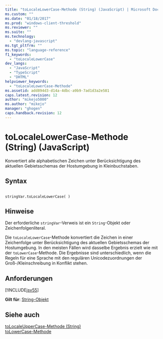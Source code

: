 ```yaml
---
title: "toLocaleLowerCase-Methode (String) (JavaScript) | Microsoft Docs"
ms.custom: ""
ms.date: "01/18/2017"
ms.prod: "windows-client-threshold"
ms.reviewer: ""
ms.suite: ""
ms.technology: 
  - "devlang-javascript"
ms.tgt_pltfrm: ""
ms.topic: "language-reference"
f1_keywords: 
  - "toLocaleLowerCase"
dev_langs: 
  - "JavaScript"
  - "TypeScript"
  - "DHTML"
helpviewer_keywords: 
  - "toLocaleLowerCase-Methode"
ms.assetid: add894d3-d14a-4dbc-a9b9-7ad1d3a2e581
caps.latest.revision: 12
author: "mikejo5000"
ms.author: "mikejo"
manager: "ghogen"
caps.handback.revision: 12
---
```

# toLocaleLowerCase-Methode (String) (JavaScript)
Konvertiert alle alphabetischen Zeichen unter Berücksichtigung des aktuellen Gebietsschemas der Hostumgebung in Kleinbuchstaben.  
  
## Syntax  
  
```  
  
stringVar.toLocaleLowerCase( )  
```  
  
## Hinweise  
 Der erforderliche `stringVar`\-Verweis ist ein `String`\-Objekt oder Zeichenfolgenliteral.  
  
 Die `toLocaleLowerCase`\-Methode konvertiert die Zeichen in einer Zeichenfolge unter Berücksichtigung des aktuellen Gebietsschemas der Hostumgebung.  In den meisten Fällen wird dasselbe Ergebnis erzielt wie mit der `toLowerCase`\-Methode.  Die Ergebnisse sind unterschiedlich, wenn die Regeln für eine Sprache mit den regulären Unicodezuordnungen der Groß\-\/Kleinschreibung in Konflikt stehen.  
  
## Anforderungen  
 [!INCLUDE[jsv55](../../includes/jsv55-md.md)]  
  
 **Gilt für**: [String\-Objekt](../../javascript/reference/string-object-javascript.md)  
  
## Siehe auch  
 [toLocaleUpperCase\-Methode \(String\)](../../javascript/reference/tolocaleuppercase-method-string-javascript.md)   
 [toLowerCase\-Methode](../../javascript/reference/tolowercase-method-javascript.md)
